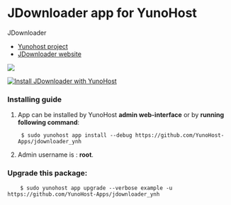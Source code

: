 # JDownloader app for YunoHost
JDownloader

- [Yunohost project](https://yunohost.org)
- [JDownloader website](http://jdownloader.org/)

![](http://jdownloader.org/lib/tpl/arctic/images/logo.png)


[![Install JDownloader with YunoHost](https://install-app.yunohost.org/install-with-yunohost.png)](https://install-app.yunohost.org/?app=jdownloader)

### Installing guide

 1. App can be installed by YunoHost **admin web-interface** or by **running following command**:

         $ sudo yunohost app install --debug https://github.com/YunoHost-Apps/jdownloader_ynh
 1. Admin username is : **root**. 
 
### Upgrade this package:

        $ sudo yunohost app upgrade --verbose example -u https://github.com/YunoHost-Apps/jdownloader_ynh

